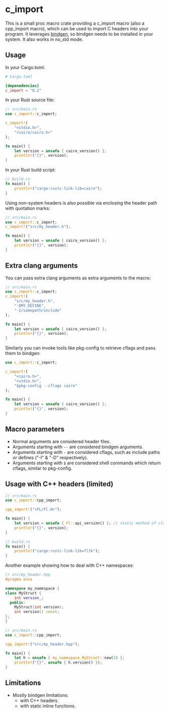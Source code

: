 # c_import

This is a small proc macro crate providing a c_import macro (also a cpp_import macro), which can be used to import C headers into your program. It leverages [bindgen](https://github.com/rust-lang/rust-bindgen), so bindgen needs to be installed in your system.
It also works in no_std mode.

## Usage
In your Cargo.toml:
```toml
# Cargo.toml

[depenedencies]
c_import = "0.2"
```

In your Rust source file:
```rust
// src/main.rs
use c_import::c_import;

c_import!(
    "<stdio.h>", 
    "<cairo/cairo.h>"
);

fn main() {
    let version = unsafe { cairo_version() };
    println!("{}", version);
}
```

In your Rust build script:
```rust
// build.rs
fn main() {
    println!("cargo:rustc-link-lib=cairo");
}
```

Using non-system headers is also possible via enclosing the header path with quotation marks:
```rust
// src/main.rs
use c_import::c_import;
c_import!("src/my_header.h");

fn main() {
    let version = unsafe { cairo_version() };
    println!("{}", version);
}
```

## Extra clang arguments
You can pass extra clang arguments as extra arguments to the macro:
```rust
// src/main.rs
use c_import::c_import;
c_import!(
    "src/my_header.h", 
    "-DMY_DEFINE", 
    "-I/somepath/include"
);

fn main() {
    let version = unsafe { cairo_version() };
    println!("{}", version);
}
```

Similarly you can invoke tools like pkg-config to retrieve cflags and pass them to bindgen:
```rust
use c_import::c_import;

c_import!(
    "<cairo.h>", 
    "<stdio.h>",
    "$pkg-config --cflags cairo"
);

fn main() {
    let version = unsafe { cairo_version() };
    println!("{}", version);
}
```

## Macro parameters
- Normal arguments are considered header files.
- Arguments starting with `--` are considered bindgen arguments.
- Arguments starting with `-` are considered cflags, such as include paths or defines ("-I" & "-D" respectively).
- Arguments starting with `$` are considered shell commands which return cflags, similar to pkg-config.

## Usage with C++ headers (limited)

```rust
// src/main.rs
use c_import::cpp_import;

cpp_import!("<FL/Fl.H>");

fn main() {
    let version = unsafe { Fl::api_version() }; // static method of class Fl
    println!("{}", version);
}
```

```rust
// build.rs
fn main() {
    println!("cargo:rustc-link-lib=fltk");
}
```

Another example showing how to deal with C++ namespaces:

```cpp
// src/my_header.hpp
#pragma once

namespace my_namespace {
class MyStruct {
    int version_;
  public:
    MyStruct(int version);
    int version() const;
};
}
```

```rust
// src/main.rs
use c_import::cpp_import;

cpp_import!("src/my_header.hpp");

fn main() {
    let h = unsafe { my_namespace_MyStruct::new(2) };
    println!("{}", unsafe { h.version() });
}
```


## Limitations
- Mostly bindgen limitations: 
  - with C++ headers.
  - with static inline functions.